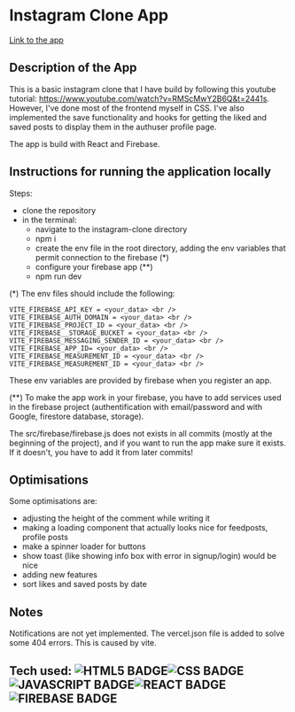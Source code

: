 

# Instagram Clone App
<a href="https://social-app-instcl.vercel.app/" target="_blank">
    <span>Link to the app</span>
</a>


## Description of the App
This is a basic instagram clone that I have build by following this youtube tutorial: https://www.youtube.com/watch?v=RMScMwY2B6Q&t=2441s. However, I've done most of the frontend myself in CSS. I've also implemented the save functionality and hooks for getting the liked and saved posts to display them in the authuser profile page.

The app is build with React and Firebase.

## Instructions for running the application locally

Steps:
 - clone the repository
 - in the terminal:
    - navigate to the instagram-clone directory
    - npm i
    - create the env file in the root directory, adding the env variables that permit connection to the firebase (*)
    - configure your firebase app (**)
    - npm run dev

(*) The env files should include the following:

    VITE_FIREBASE_API_KEY = <your_data> <br />
    VITE_FIREBASE_AUTH_DOMAIN = <your_data> <br />
    VITE_FIREBASE_PROJECT_ID = <your_data> <br />
    VITE_FIREBASE__STORAGE_BUCKET = <your_data> <br />
    VITE_FIREBASE_MESSAGING_SENDER_ID = <your_data> <br />
    VITE_FIREBASE_APP_ID= <your_data> <br />
    VITE_FIREBASE_MEASUREMENT_ID = <your_data> <br />
    VITE_FIREBASE_MEASUREMENT_ID = <your_data> <br />

These env variables are provided by firebase when you register an app.

(**) To make the app work in your firebase, you have to add services used in the firebase project (authentification with email/password and with Google, firestore database, storage).

The src/firebase/firebase.js does not exists in all commits (mostly at the beginning of the project), and if you want to run the app make sure it exists. If it doesn't, you have to add it from later commits!


## Optimisations

Some optimisations are:
- adjusting the height of the comment while writing it
- making a loading component that actually looks nice for feedposts, profile posts
- make a spinner loader for buttons
- show toast (like showing info box with error in signup/login) would be nice
- adding new features
- sort likes and saved posts by date

## Notes
Notifications are not yet implemented.
The vercel.json file is added to solve some 404 errors. This is caused by vite.


## Tech used: ![HTML5 BADGE](https://img.shields.io/static/v1?label=|&message=HTML5&color=23555f&style=plastic&logo=html5)![CSS BADGE](https://img.shields.io/static/v1?label=|&message=CSS3&color=285f65&style=plastic&logo=css3)![JAVASCRIPT BADGE](https://img.shields.io/static/v1?label=|&message=JAVASCRIPT&color=3c7f5d&style=plastic&logo=javascript)![REACT BADGE](https://img.shields.io/static/v1?label=|&message=REACT&color=23555f&style=plastic&logo=react)![FIREBASE BADGE](https://img.shields.io/static/v1?label=|&message=FIREBASE&color=fcba03&style=plastic&logo=firebase)




